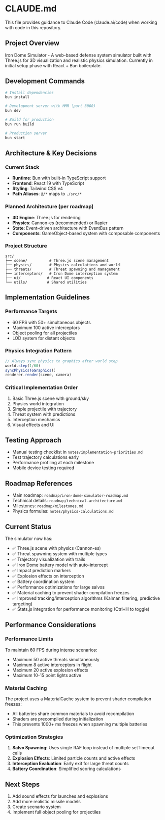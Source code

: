 # CLAUDE.md

This file provides guidance to Claude Code (claude.ai/code) when working with code in this repository.

## Project Overview
Iron Dome Simulator - A web-based defense system simulator built with Three.js for 3D visualization and realistic physics simulation. Currently in initial setup phase with React + Bun boilerplate.

## Development Commands
```bash
# Install dependencies
bun install

# Development server with HMR (port 3000)
bun dev

# Build for production
bun run build

# Production server
bun start
```

## Architecture & Key Decisions

### Current Stack
- **Runtime**: Bun with built-in TypeScript support
- **Frontend**: React 19 with TypeScript
- **Styling**: Tailwind CSS v4
- **Path Aliases**: `@/*` maps to `./src/*`

### Planned Architecture (per roadmap)
- **3D Engine**: Three.js for rendering
- **Physics**: Cannon-es (recommended) or Rapier
- **State**: Event-driven architecture with EventBus pattern
- **Components**: GameObject-based system with composable components

### Project Structure
```
src/
├── scene/          # Three.js scene management
├── physics/        # Physics calculations and world
├── threats/        # Threat spawning and management
├── interceptors/   # Iron Dome interception system
├── ui/            # React UI components
└── utils/         # Shared utilities
```

## Implementation Guidelines

### Performance Targets
- 60 FPS with 50+ simultaneous objects
- Maximum 100 active interceptors
- Object pooling for all projectiles
- LOD system for distant objects

### Physics Integration Pattern
```javascript
// Always sync physics to graphics after world step
world.step(1/60)
syncPhysicsToGraphics()
renderer.render(scene, camera)
```

### Critical Implementation Order
1. Basic Three.js scene with ground/sky
2. Physics world integration
3. Simple projectile with trajectory
4. Threat system with predictions
5. Interception mechanics
6. Visual effects and UI

## Testing Approach
- Manual testing checklist in `notes/implementation-priorities.md`
- Test trajectory calculations early
- Performance profiling at each milestone
- Mobile device testing required

## Roadmap References
- Main roadmap: `roadmap/iron-dome-simulator-roadmap.md`
- Technical details: `roadmap/technical-architecture.md`
- Milestones: `roadmap/milestones.md`
- Physics formulas: `notes/physics-calculations.md`

## Current Status
The simulator now has:
- ✅ Three.js scene with physics (Cannon-es)
- ✅ Threat spawning system with multiple types
- ✅ Trajectory visualization with trails
- ✅ Iron Dome battery model with auto-intercept
- ✅ Impact prediction markers
- ✅ Explosion effects on interception
- ✅ Battery coordination system
- ✅ Performance optimizations for large salvos
- ✅ Material caching to prevent shader compilation freezes
- ✅ Improved tracking/interception algorithms (Kalman filtering, predictive targeting)
- ✅ Stats.js integration for performance monitoring (Ctrl+H to toggle)

## Performance Considerations

### Performance Limits
To maintain 60 FPS during intense scenarios:
- Maximum 50 active threats simultaneously
- Maximum 8 active interceptors in flight
- Maximum 20 active explosion effects
- Maximum 10-15 point lights active

### Material Caching
The project uses a MaterialCache system to prevent shader compilation freezes:
- All batteries share common materials to avoid recompilation
- Shaders are precompiled during initialization
- This prevents 1000+ ms freezes when spawning multiple batteries

### Optimization Strategies
1. **Salvo Spawning**: Uses single RAF loop instead of multiple setTimeout calls
2. **Explosion Effects**: Limited particle counts and active effects
3. **Interception Evaluation**: Early exit for large threat counts
4. **Battery Coordination**: Simplified scoring calculations

## Next Steps
1. Add sound effects for launches and explosions
2. Add more realistic missile models
3. Create scenario system
4. Implement full object pooling for projectiles